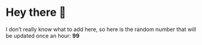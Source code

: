 # Hey there 👋

I don’t really know what to add here, so here is the random number that will be updated once an hour: **99**

